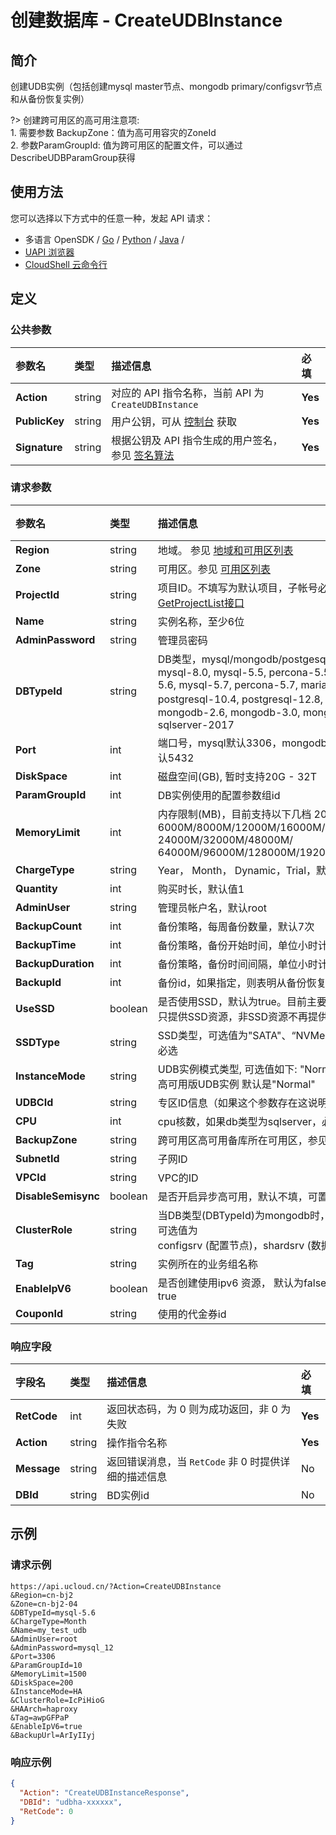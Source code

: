# 创建数据库 - CreateUDBInstance

## 简介

创建UDB实例（包括创建mysql master节点、mongodb primary/configsvr节点和从备份恢复实例）

?> 创建跨可用区的高可用注意项:<br />1. 需要参数 BackupZone：值为高可用容灾的ZoneId<br />2. 参数ParamGroupId: 值为跨可用区的配置文件，可以通过DescribeUDBParamGroup获得




## 使用方法

您可以选择以下方式中的任意一种，发起 API 请求：
- 多语言 OpenSDK / [Go](https://github.com/ucloud/ucloud-sdk-go) / [Python](https://github.com/ucloud/ucloud-sdk-python3) / [Java](https://github.com/ucloud/ucloud-sdk-java) /
- [UAPI 浏览器](https://console.ucloud.cn/uapi/detail?id=CreateUDBInstance)
- [CloudShell 云命令行](https://shell.ucloud.cn/)


## 定义

### 公共参数

| 参数名 | 类型 | 描述信息 | 必填 |
|:---|:---|:---|:---|
| **Action**     | string  | 对应的 API 指令名称，当前 API 为 `CreateUDBInstance`                        | **Yes** |
| **PublicKey**  | string  | 用户公钥，可从 [控制台](https://console.ucloud.cn/uapi/apikey) 获取                                             | **Yes** |
| **Signature**  | string  | 根据公钥及 API 指令生成的用户签名，参见 [签名算法](api/summary/signature.md)  | **Yes** |

### 请求参数

| 参数名 | 类型 | 描述信息 | 必填 |
|:---|:---|:---|:---|
| **Region** | string | 地域。 参见 [地域和可用区列表](https://docs.ucloud.cn/api/summary/regionlist) |**Yes**|
| **Zone** | string | 可用区。参见 [可用区列表](https://docs.ucloud.cn/api/summary/regionlist) |**Yes**|
| **ProjectId** | string | 项目ID。不填写为默认项目，子帐号必须填写。 请参考[GetProjectList接口](https://docs.ucloud.cn/api/summary/get_project_list) |No|
| **Name** | string | 实例名称，至少6位 |**Yes**|
| **AdminPassword** | string | 管理员密码 |**Yes**|
| **DBTypeId** | string | DB类型，mysql/mongodb/postgesql/sqlserver按版本细分 mysql-8.0, mysql-5.5, percona-5.5, mysql-5.6, percona-5.6, mysql-5.7, percona-5.7, mariadb-10.0, postgresql-9.6, postgresql-10.4, postgresql-12.8, postgresql-13.4，mongodb-2.6, mongodb-3.0, mongodb-3.6, mongodb-4.0, sqlserver-2017 |**Yes**|
| **Port** | int | 端口号，mysql默认3306，mongodb默认27017，postgresql默认5432 |**Yes**|
| **DiskSpace** | int | 磁盘空间(GB), 暂时支持20G - 32T |**Yes**|
| **ParamGroupId** | int | DB实例使用的配置参数组id |**Yes**|
| **MemoryLimit** | int | 内存限制(MB)，目前支持以下几档 2000M/4000M/ 6000M/8000M/12000M/16000M/ 24000M/32000M/48000M/ 64000M/96000M/128000M/192000M/256000M/320000M |**Yes**|
| **ChargeType** | string | Year， Month， Dynamic，Trial，默认: Month |No|
| **Quantity** | int | 购买时长，默认值1 |No|
| **AdminUser** | string | 管理员帐户名，默认root |No|
| **BackupCount** | int | 备份策略，每周备份数量，默认7次 |No|
| **BackupTime** | int | 备份策略，备份开始时间，单位小时计，默认1点 |No|
| **BackupDuration** | int | 备份策略，备份时间间隔，单位小时计，默认24小时 |No|
| **BackupId** | int | 备份id，如果指定，则表明从备份恢复实例 |No|
| **UseSSD** | boolean | 是否使用SSD，默认为true。目前主要可用区、海外机房、新机房只提供SSD资源，非SSD资源不再提供。 |No|
| **SSDType** | string | SSD类型，可选值为"SATA"、“NVMe”，如果UseSSD为true ，则必选 |No|
| **InstanceMode** | string | UDB实例模式类型, 可选值如下: "Normal": 普通版UDB实例 "HA": 高可用版UDB实例 默认是"Normal" |No|
| **UDBCId** | string | 专区ID信息（如果这个参数存在这说明是在专区中创建DB） |No|
| **CPU** | int | cpu核数，如果db类型为sqlserver，必传参数 |No|
| **BackupZone** | string | 跨可用区高可用备库所在可用区，参见 [可用区列表](https://docs.ucloud.cn/api/summary/regionlist) |No|
| **SubnetId** | string | 子网ID |No|
| **VPCId** | string | VPC的ID |No|
| **DisableSemisync** | boolean | 是否开启异步高可用，默认不填，可置为true |No|
| **ClusterRole** | string | 当DB类型(DBTypeId)为mongodb时，需要指定mongo的角色，可选值为<br />configsrv (配置节点)，shardsrv (数据节点) |No|
| **Tag** | string | 实例所在的业务组名称 |No|
| **EnableIpV6** | boolean | 是否创建使用ipv6 资源， 默认为false， 或者不填， 创建ipv6为true |No|
| **CouponId** | string | 使用的代金券id |No|

### 响应字段

| 字段名 | 类型 | 描述信息 | 必填 |
|:---|:---|:---|:---|
| **RetCode** | int | 返回状态码，为 0 则为成功返回，非 0 为失败 |**Yes**|
| **Action** | string | 操作指令名称 |**Yes**|
| **Message** | string | 返回错误消息，当 `RetCode` 非 0 时提供详细的描述信息 |No|
| **DBId** | string | BD实例id |No|




## 示例

### 请求示例
    
```
https://api.ucloud.cn/?Action=CreateUDBInstance
&Region=cn-bj2
&Zone=cn-bj2-04
&DBTypeId=mysql-5.6
&ChargeType=Month   
&Name=my_test_udb
&AdminUser=root
&AdminPassword=mysql_12
&Port=3306
&ParamGroupId=10
&MemoryLimit=1500
&DiskSpace=200
&InstanceMode=HA
&ClusterRole=IcPiHioG
&HAArch=haproxy
&Tag=awpGFPaP
&EnableIpV6=true
&BackupUrl=ArIyIIyj
```

### 响应示例
    
```json
{
  "Action": "CreateUDBInstanceResponse",
  "DBId": "udbha-xxxxxx",
  "RetCode": 0
}
```





